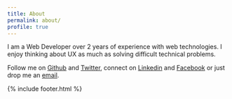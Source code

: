 ```yaml
---
title: About
permalink: about/
profile: true
---
```

I am a Web Developer over 2 years of experience with web technologies. I enjoy thinking about UX as much as solving difficult technical problems. 

Follow me on [Github](https://github.com/khoerodin) and [Twitter](https://twitter.com/khoerodin), connect on [Linkedin](https://linkedin.com/in/khoerodin) and [Facebook](https://facebook.com/khoerodin) or just drop me an [email](mailto:khoerodin@live.com).

{% include footer.html %}
